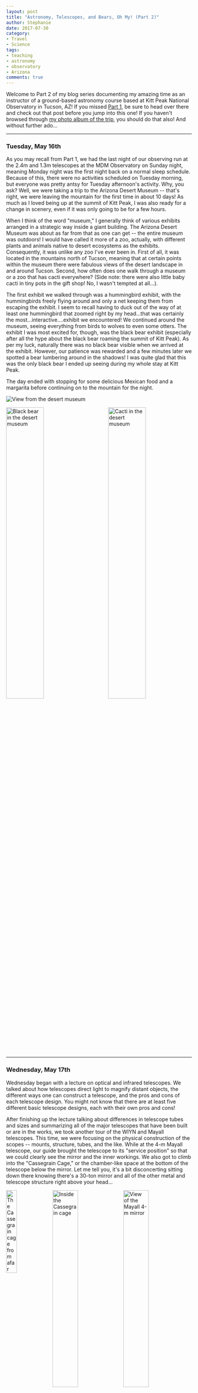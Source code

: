 ```yaml
---
layout: post
title: "Astronomy, Telescopes, and Bears, Oh My! (Part 2)"
author: Stephanie
date: 2017-07-30
category:
- Travel
- Science
tags:
- teaching
- astronomy
- observatory
- Arizona
comments: true
---
```



Welcome to Part 2 of my blog series documenting my amazing time as an instructor
of a ground-based astronomy course based at Kitt Peak National Observatory in
Tucson, AZ! If you missed
[Part 1](http://stephaniejhamilton.com/blog/astronomy-telescopes-bears-part-1/),
be sure to head over there and check out that
post before you jump into this one! If you haven't browsed through [my photo
album of the trip](https://goo.gl/photos/scwjXSo7fZ74gmFy7), you should do that
also! And without further ado...

---

### Tuesday, May 16th

As you may recall from Part 1, we had the last night of our observing run at
the 2.4m and 1.3m telescopes at the MDM Observatory on Sunday night, meaning
Monday night was the first night back on a normal sleep schedule. Because of
this, there were no activities scheduled on Tuesday morning, but everyone was
pretty antsy for Tuesday afternoon's activity. Why, you ask? Well, we were
taking a trip to the Arizona Desert Museum -- that's right, we were leaving the
mountain for the first time in about 10 days! As much as I loved being up at the
summit of Kitt Peak, I was also ready for a change in scenery, even if it was
only going to be for a few hours.

When I think of the word "museum," I generally think of various exhibits
arranged in a strategic way inside a giant building. The Arizona Desert Museum
was about as far from that as one can get -- the entire museum was outdoors! I
would have called it more of a zoo, actually, with different plants and animals
native to desert ecosystems as the exhibits. Consequently, it was unlike any zoo
I've ever been in. First of all, it was located in the mountains north of
Tucson, meaning that at certain points within the museum there were fabulous
views of the desert landscape in and around Tucson. Second, how often does one
walk through a museum or a zoo that has cacti everywhere? (Side note: there were
also little baby cacti in tiny pots in the gift shop! No, I wasn't tempted at
all...).

The first exhibit we walked through was a hummingbird exhibit, with the
hummingbirds freely flying around and only a net keeping them from escaping the
exhibit. I seem to recall having to duck out of the way of at least one
hummingbird that zoomed right by my head...that was certainly the
most...interactive....exhibit we encountered! We continued around the museum,
seeing everything from birds to wolves to even some otters. The exhibit I was
most excited for, though, was the black bear exhibit (especially after all the
hype about the black bear roaming the summit of Kitt Peak). As per my luck,
naturally there was no black bear visible when we arrived at the
exhibit. However, our patience was rewarded and a few minutes later we spotted
a bear lumbering around in the shadows! I was quite glad that this was the only
black bear I ended up seeing during my whole stay at Kitt Peak.

The day ended with stopping for some delicious Mexican food and a margarita
before continuing on to the mountain for the night.

<img src="{{ '/img/KPNO17/desert_museum_pano.jpg' | prepend: site.baseurl }}"
alt="View from the desert museum" title="View from the desert museum">

<img src="{{ '/img/KPNO17/desert_museum_blackbear.jpg' | prepend: site.baseurl }}" style="float: left; width: 45%; margin-right: 1%;
margin-bottom: 0.5em;" alt="Black bear in the desert museum" title="Black bear
in the desert museum">
<img src="{{ '/img/KPNO17/desert_museum_cacti.jpg' | prepend: site.baseurl }}" style="float: right; width: 45%; margin-left: 1%;
margin-bottom: 0.5em;" alt="Cacti in the desert museum" title="Cacti in the
desert museum">
<p style="clear: both;"></p>


---

### Wednesday, May 17th

Wednesday began with a lecture on optical and infrared telescopes. We talked
about how telescopes direct light to
magnify distant objects, the different ways one can construct a telescope, and
the pros and cons of each telescope design. You might not know that there
are at least five different basic telescope designs, each with their own
pros and cons!

<!-- The students then learned about the different ways to mount a -->
<!-- telescope and corresponding pros and cons of each mounting method. Think about -->
<!-- this: would you want to have a telescope that rotates with the Earth, or would -->
<!-- you rather have a telescope that you can spin around on the ground and point up -->
<!-- at a target? Well, that depends on what you're studying, right? If you want to -->
<!-- track your target as the Earth rotates, it might be easier to just use the -->
<!-- Earth's rotation axis as one of the telescope's rotation axes -- that is, one -->
<!-- telescope axis will be pointing toward the North Star, for example. Check out my -->
<!-- Part 1 post for more discussion about telescope mounts! -->

After finishing up the lecture talking about differences in telescope tubes and
sizes and summarizing all of the major telescopes that have been built or are in
the works, we took another tour of the WIYN and Mayall telescopes. This time, we
were focusing on the physical construction of the scopes -- mounts, structure,
tubes, and the like. While at the 4-m Mayall telescope, our guide brought the
telescope to its "service position" so that we could clearly see the
mirror and the inner workings. We also got to climb into the "Cassegrain Cage,"
or the chamber-like space at the bottom of the telescope below the mirror. Let me tell you, it's
a bit disconcerting sitting down there knowing there's a 30-ton mirror and all
of the other metal and telescope structure right above your head...


<img src="{{ '/img/KPNO17/cassegraincage.jpg' | prepend: site.baseurl }}"
style="float: left; width: 24%; margin-right: 1%;
margin-bottom: 0.5em;" alt="The Cassegrain cage from afar" title="The Cassegrian
cage from afar">
<img src="{{ '/img/KPNO17/cassegraincage_inside.jpg' | prepend: site.baseurl }}"
style="float: center; width: 37%;
margin-bottom: 0.5em;" alt="Inside the Cassegrain cage" title="Inside the
Cassegrain cage">
<img src="{{ '/img/KPNO17/mayallmirror.jpg' | prepend: site.baseurl }}"
style="float: right; width: 37%; margin-left: 1%;
margin-bottom: 0.5em;" alt="View of the Mayall 4-m mirror" title="View of the
Mayall 4-m mirror">
<p style="clear: both;"></p>


---

### Thursday, May 18th

Two off-mountain excursions within three days?! This is *madness!* Yes, that's
right, we got to leave the mountain again! This excursion was pretty cool -- we
got to go to the CCD lab and the mirror lab to learn about how the camera CCD
detectors and the mirrors of telescopes are made!

The first stop was the CCD lab. We were actually very fortunate to get a full
tour of the lab, thanks to Sally's connections at the University of Arizona --
they usually don't take groups back into the lab to see the CCD-making process
up close and personal. But we got to see everything! Dr. Mike Lesser was our
guide for the morning and he first showed us the chemical treatment baths used
to treat and finish the freshly made CCD detector chips. So I guess we started
the tour with a major spoiler alert, seeing the final step of manufacture
first. We then got to see how the silicon pieces arrive at the lab (roughly cut
to size but definitely not in their final shapes), how the tiny micro/nano-scale
electronics are installed, how the chips are tested for quality (we saw the
testing of CCDs that will be installed on
[LSST](https://en.wikipedia.org/wiki/Large_Synoptic_Survey_Telescope)!), and finally
what they look like once they are finished. I even got to take a selfie in one
of the biggest CCD chips ever made!


<img src="{{ '/img/KPNO17/ccdchip_selfie.jpg' | prepend: site.baseurl }}" style="float: left; width: 34%; margin-right: 1%;
margin-bottom: 0.5em;" alt="Selfie in one of the biggest CCD chips ever made"
title="Selfie in one of the biggest CCD chips ever made">
<img src="{{ '/img/KPNO17/ccdchip_lsst.jpg' | prepend: site.baseurl }}" style="float: right; width: 59%; margin-left: 1%;
margin-bottom: 0.5em;" alt="Testing CCD chips for LSST"
title="Testing CCD chips for LSST">
<p style="clear: both;"></p>


After some delicious Chicago-style pizza for lunch, it was time to visit the
mirror lab! Except, not quite...we were a little early, so we decided to check
out the planetarium at the University of Arizona. Not a bad way to kill an extra
hour! I was pretty excited, though, once we made our way over to the Steward
Observatory Mirror Lab. I've long been curious how the heck one would make a
giant, 4-, 6-, or 8-m mirror that is flatter than the US would be if you blew
everything up to that scale. And how one would accomplish this without breaking
things.

It turns out that there is a single company that makes the special type of glass
needed for telescope mirrors. Which is pretty scary, because if that
company goes under then we wouldn't know where to get the glass we need...I'll
just hope that doesn't happen! Anyway, this lab made the LSST 8-m mirror, but
unfortunately it had already started its journey down to Chile by the time we
took our tour. However, they are currently casting the mirrors for another huge
telescope, the
[Giant Magellan Telescope](https://en.wikipedia.org/wiki/Giant_Magellan_Telescope),
which will consist of *seven* 8-m
mirrors in an array. Just let that sink in for a second....

Here's the basic process for casting your very own giant telescope mirror!
1. The first thing that happens is a mold is made for the size and shape the
   mirror is supposed to be. Many mirrors nowadays are made in the "honeycomb"
   style -- hollow hexagonal tube structures make up the backside of the mirror,
   which drastically cuts down on the amount of glass in and the weight of the
   final mirror.
2. Then the mold (which
   can be 8 meters in diameter, remember!) is hand packed full of chunks of
   that special glass.
3. The technicians build an oven around the mold. Yes, you
   read that right. This oven gets up to several thousands of degrees Celsius and
   the mold spins for somewhere around three days (the exact rate of spinning is
   determined by the final desired curvature of the mirror).
4. *Carefully* slow down the spinning and cool the furnace for 100 days. Yes,
   that is *one hundred days*. This is a very delicate process! We don't want
   *any* deformations at all in the final, cooled piece of glass.
5. Pick up your several-tens-of-tons piece of glass and move it to the grinding
   and polishing station. *Whatever you do, don't drop it.*
6. Grind and polish for weeks. Literally. Remember, everything needs to be
   smoother than the continental US!
7. Once the polishing is complete, the proto-mirror is packaged and sent on to
   its destination, where it will be coated in reflective aluminum and installed
   on the telescope!

I highly recommend reading
[this article](https://www.lsst.org/sites/default/files/docs/CastTwoMirrorsUANews.pdf)
about the casting of the LSST mirrors -- the scale of the process is astounding!

<center><img src="{{ '/img/KPNO17/mirrorlab.jpg' | prepend: site.baseurl }}" style="width: 50%;
margin-bottom: 0.5em;" alt="At the UofA mirror lab, seeing manufacture of GMT mirrors"
title="At the UofA mirror lab, seeing manufacture of GMT mirrors"></center>

The day ended with shadowing a couple of observers at the 4-m Mayall telescope,
one of whom was my own advisor at Michigan! It was a little weird seeing
him and catching up on two weeks of research on the other side of the
country...anyway, the students got some more insight into the exciting lives of
21st century astronomers -- that is, watching multiple computer screens to
monitor the telescope, data quality, and any alerts that might come up. That's a
little different from how things were even 30 years ago, when astronomers worked
in rooms just off the main telescope room that had windows so they could see the
telescope itself.


---

### Friday, May 19th

Friday was another exciting day with another cool tour of one of the telescopes
at Kitt Peak. This time, it was of a radio telescope with a 12-m dish (think
satellite TV dish, except 10 times bigger). After a morning lecture about radio
astronomy, we made the short drive over to the ARO radio telescope.

A cool thing about radio astronomy is that is doesn't have to be done only at
night -- you can observe radio targets during the day! Consequently, this is
also why all cell phones have to be set to airplane mode on the Kitt Peak summit,
because you never know when the radio astronomers will be observing. All of this
meant that when we showed up for our tour at 1pm, the astronomers were prepping
the telescope to start observations. Don't worry, though, we still had plenty of
time to explore the telescope (including climbing inside its Cassegrain cage
equivalent!) before the actual observations started.

Here are some tidbits you might not know about radio telescopes and astronomy:
* Radio telescopes don't actually need domes! The ARO telescope only does
because they wanted a little more protection from the elements.
* Radio dishes are made out of carbon fiber and coated with nickel. Some of the
  largest ones can even be made out of mesh or chicken wire.
* The resolution of the telescope is inversely proportional to its size -- that
is, larger telescopes have coarser resolution.
* The ARO telescope uses a prototype dish for the
  [ALMA telescope](https://en.wikipedia.org/wiki/Atacama_Large_Millimeter_Array)
  in Chile, one of
  the premier radio telescope facilities in the world!

<center><img src="{{ '/img/KPNO17/aro_radioscope.jpg' | prepend: site.baseurl }}" style="width: 50%;
margin-bottom: 0.5em;" alt="The ARO radio telescope from outside the dome"
title="The ARO radio telescope from outside the dome"></center>


---

### Saturday, May 20th

Tonight was finally the night of the Alumni Star Party! This event invites UofM
alumni (mostly local, but a couple of professors from UofM flew to Tucson for
the party) to a reception and a chance to observe through an eyepiece through
the 1.3m and 2.4m telescopes that the students used to take their data. With a
list of targets in hand, including planets, galaxies, and nebulae, we began
directing the telescope as one of the UofM professors explained the science and
history behind the particular target we were looking at. We got to see Jupiter,
its moons, Saturn and its rings, the Andromeda galaxy, and even a comet! All in
all, it was a really awesome experience meeting these distinguished alumni of
UofM and showing them some cool astronomy objects!

<img src="{{ '/img/KPNO17/jupiter.jpg' | prepend: site.baseurl }}" style="float: left; width: 30%; margin-left: 15%;
margin-bottom: 0.5em;" alt="Jupiter as viewed through the 1.3-m McGraw-Hill telescope"
title="Jupiter as viewed through the 1.3-m McGraw-Hill telescope">
<img src="{{ '/img/KPNO17/saturn.jpg' | prepend: site.baseurl }}" style="float: right; width: 32%; margin-right: 15%;
margin-bottom: 0.5em;" alt="Saturn as viewed through the 1.3-m McGraw-Hill telescope"
title="Saturn as viewed through the 1.3-m McGraw-Hill telescope">
<p style="clear: both;"></p>


---

### Sunday, May 21st

Whew, another free day...after a busy week, it was nice to have a day off to do
some more exploring! After relaxing a bit and eating some lunch, I started
making my way to a trail I found out about by talking to one of the Kitt
Peak staff members. I had been craving some good rock climbing and hiking since I arrived
at Kitt Peak! With a book in hand (well, backpack actually), I set off
through the woods with the intent of climbing some rocks, gosh darn it.

I'm pleased to report that I was successful in that endeavor! There is a very
prominent rock formation that is visible from many sites on Kitt Peak, and the
trail went right to it. I had a great couple of hours exploring every nook and
cranny of those rocks, climbing right to the tippy-top (sorry Mom!) and enjoying
my book with the valley splayed out way below me. I even made a lizard friend
while I was up there!

<img src="{{ '/img/KPNO17/kittpeak_rockclimbing.jpg' | prepend: site.baseurl }}" style="float: left; width: 40%; margin-left: 5%;
margin-bottom: 0.5em;" alt="View from Kitt Peak"
title="View from Kitt Peak">
<img src="{{ '/img/KPNO17/lizard.jpg' | prepend: site.baseurl }}" style="float: right; width: 40%; margin-right: 5%;
margin-bottom: 0.5em;" alt="A new lizard friend!"
title="A new lizard friend!">
<p style="clear: both;"></p>


---

Thanks for reading, and stay tuned for Part 3 in this series!
